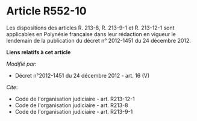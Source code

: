 # Article R552-10

Les dispositions des articles R. 213-8, R. 213-9-1 et R. 213-12-1 sont applicables en Polynésie française dans leur rédaction
en vigueur le lendemain de la publication du décret n° 2012-1451 du 24 décembre 2012.

**Liens relatifs à cet article**

_Modifié par_:

  - Décret n°2012-1451 du 24 décembre 2012 - art. 16 (V)

_Cite_:

  - Code de l'organisation judiciaire - art. R213-12-1
  - Code de l'organisation judiciaire - art. R213-8
  - Code de l'organisation judiciaire - art. R213-9-1
